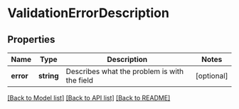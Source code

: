 # ValidationErrorDescription

## Properties
Name | Type | Description | Notes
------------ | ------------- | ------------- | -------------
**error** | **string** | Describes what the problem is with the field | [optional] 

[[Back to Model list]](../README.md#documentation-for-models) [[Back to API list]](../README.md#documentation-for-api-endpoints) [[Back to README]](../README.md)


